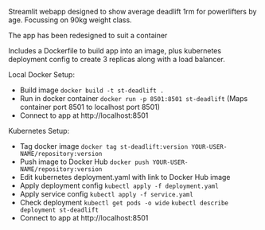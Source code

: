 Streamlit webapp designed to show average deadlift 1rm for powerlifters by age.
Focussing on 90kg weight class.

The app has been redesigned to suit a container

Includes a Dockerfile to build app into an image, plus kubernetes deployment config to create 3 replicas along with a load balancer.

Local Docker Setup:

- Build image `docker build -t st-deadlift .`
- Run in docker container `docker run -p 8501:8501 st-deadlift` (Maps container port 8501 to localhost port 8501)
- Connect to app at http://localhost:8501

Kubernetes Setup:
- Tag docker image `docker tag st-deadlift:version YOUR-USER-NAME/repository:version`
- Push image to Docker Hub `docker push YOUR-USER-NAME/repository:version`
- Edit kubernetes deployment.yaml with link to Docker Hub image
- Apply deployment config `kubectl apply -f deployment.yaml`
- Apply service config `kubectl apply -f service.yaml`
- Check deployment `kubectl get pods -o wide` `kubectl describe deployment st-deadlift`
- Connect to app at http://localhost:8501